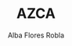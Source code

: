 ---
title: "AZCA"
subtitle: ""
description: ""
layout: book
author: Alba Flores Robla
started: 2021-04-25
read: 2021-03-25
status: read
rating: 5
color: 
cover: 
pages: 78
link: 
---